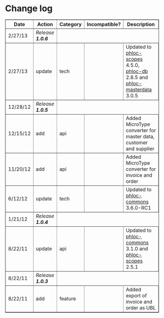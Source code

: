 # Change log #
<a href='Hidden comment: This content is generated. Do not modify!'></a>
<table border='1' cellspacing='0'><thead><tr><th>Date</th><th>Action</th><th>Category</th><th>Incompatible?</th><th>Description</th></tr></thead><tbody><tr border='1'><td>2/27/13</td><td><i>Release <b>1.0.6</b></i></td></tr>
<tr><td>2/27/13</td><td>update</td><td>tech</td><td></td><td>Updated to <a href='http://code.google.com/p/phloc-scopes'>phloc-scopes</a> 4.5.0, <a href='http://code.google.com/p/phloc-db'>phloc-db</a> 2.8.5 and <a href='http://code.google.com/p/phloc-masterdata'>phloc-masterdata</a> 3.0.5</td></tr>
<tr border='1'><td>12/28/12</td><td><i>Release <b>1.0.5</b></i></td></tr>
<tr><td>12/15/12</td><td>add</td><td>api</td><td></td><td>Added MicroType converter for master data, customer and supplier</td></tr>
<tr><td>11/20/12</td><td>add</td><td>api</td><td></td><td>Added MicroType converter for invoice and order</td></tr>
<tr><td>6/12/12</td><td>update</td><td>tech</td><td></td><td>Updated to <a href='http://code.google.com/p/phloc-commons'>phloc-commons</a> 3.6.0-RC1</td></tr>
<tr border='1'><td>1/21/12</td><td><i>Release <b>1.0.4</b></i></td></tr>
<tr><td>8/22/11</td><td>update</td><td>api</td><td></td><td>Updated to <a href='http://code.google.com/p/phloc-commons'>phloc-commons</a> 3.1.0 and <a href='http://code.google.com/p/phloc-scopes'>phloc-scopes</a> 2.5.1</td></tr>
<tr border='1'><td>8/22/11</td><td><i>Release <b>1.0.3</b></i></td></tr>
<tr><td>8/22/11</td><td>add</td><td>feature</td><td></td><td>Added export of invoice and order as UBL</td></tr>
</tbody></table>